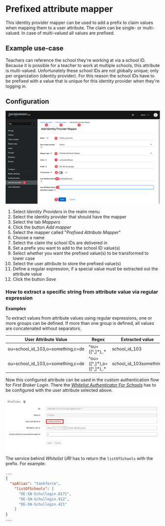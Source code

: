 # Prefixed attribute mapper

This identity provider mapper can be used to add a prefix to claim values when mapping them to a user attribute.
The claim can be single- or multi-valued. In case of multi-valued all values are prefixed.

## Example use-case

Teachers can reference the school they're working at via a school ID.
Because it is possible for a teacher to work at multiple schools, this attribute is multi-valued.
Unfortunately these school IDs are not globally unique; only per organization (identity provider).
For this reason the school IDs have to be prefixed with a value that is unique for this identity provider when they're logging in.

## Configuration

![school id mapper config](school_id_mapper.png)

1. Select _Identity Providers_ in the realm menu
2. Select the identity provider that should have the mapper
3. Select the tab _Mappers_
4. Click the button _Add mapper_
5. Select the mapper called "_Prefixed Attribute Mapper_"
6. Choose a name
7. Select the claim the school IDs are delivered in
8. Set a prefix you want to add to the school ID value(s)
9. Select whether you want the prefixed value(s) to be transformed to lower case
10. Select the user attribute to store the prefixed value(s)
11. Define a regular expression, if a special value must be extracted out the attribute value
12. Click the button _Save_

### How to extract a specific string from attribute value via regular expression

**Examples**

To extract values from attribute values using regular expressions, one or more groups can be defined. If more than one group is defined, all values are concatenated without separators.

| User Attribute Value               | Regex                        | Extracted value        |
|------------------------------------|------------------------------|------------------------|
| ou=school_id_103,o=something,c=de  | ^ou=([^,]\*),.\*             | school_id_103          |
| ou=school_id_103,o=something,c=de  | ^ou=([^,]\*),o=([^,]\*),.\*  | school_id_103something |


Now this configured attribute can be used in the custom authentication flow for _First Broker Login_.
There the [_Whitelist Authenticator For Schools_](../whitelist-authenticator-schools/README.md) has to be configured with the user attribute selected above.

![authenticator config](authenticator.png)

The service behind _Whitelist URI_ has to return the `listOfSchools` with the prefix.
For example:

```json
...
{
  "spAlias": "taskforce",
    "listOfSchools": [
      "DE-SN-Schullogin.8171",
      "DE-SN-Schullogin.912",
      "DE-SN-Schullogin.421"
    ]
}
...
```
